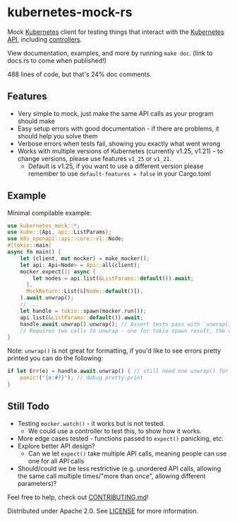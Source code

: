 # kubernetes-mock-rs

Mock [Kubernetes](https://kubernetes.io/) client for testing things that interact with the [Kubernetes API](https://kubernetes.io/docs/concepts/overview/kubernetes-api/), including [controllers](https://kubernetes.io/docs/concepts/architecture/controller/).

View documentation, examples, and more by running `make doc`. (link to docs.rs to come when published!)

488 lines of code, but that's 24% doc comments.

## Features
* Very simple to mock, just make the same API calls as your program should make
* Easy setup errors with good documentation - if there are problems, it should help you solve them
* Verbose errors when tests fail, showing you exactly what went wrong
* Works with multiple versions of Kubernetes (currently v1.25, v1.21) - to change versions, please use features `v1_25` or `v1_21`.
  * Default is v1.25, if you want to use a different version please remember to use `default-features = false` in your Cargo.toml

## Example

Minimal compilable example:

```rust
use kubernetes_mock::*;
use kube::{Api, api::ListParams};
use k8s_openapi::api::core::v1::Node;
#[tokio::main]
async fn main() {
    let (client, mut mocker) = make_mocker();
    let api: Api<Node> = Api::all(client);
    mocker.expect(|| async {
        let nodes = api.list(&ListParams::default()).await;
      },
      MockReturn::List(&[Node::default()]),
    ).await.unwrap();
    // ...
    let handle = tokio::spawn(mocker.run());
    api.list(&ListParams::default()).await;
    handle.await.unwrap().unwrap(); // Assert tests pass with `unwrap()`.
    // Requires two calls to unwrap - one for tokio spawn result, the other for the mocker result
}
```

Note: `unwrap()` is not great for formatting, if you'd like to see errors pretty printed you can do the following:
```rust
if let Err(e) = handle.await.unwrap() { // still need one unwrap() for tokio spawn
    panic!("{e:#?}"); // debug pretty-print
}
```


## Still Todo

* Testing `mocker.watch()` - it works but is not tested.
  * We could use a controller to test this, to show how it works.
* More edge cases tested - functions passed to `expect()` panicking, etc.
* Explore better API design?
  * Can we let `expect()` take multiple API calls, meaning people can use one for all API calls 
* Should/could we be less restrictive (e.g. unordered API calls, allowing the same call multiple times/"more than once", allowing different parameters)?

Feel free to help, check out [CONTRIBUTING.md](CONTRIBUTING.md)!

Distributed under Apache 2.0. See [LICENSE](LICENSE) for more information.
